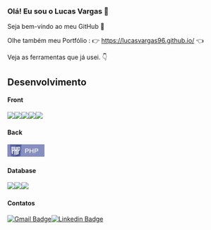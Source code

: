 ### Olá! Eu sou o Lucas Vargas 👋

<!--
**Lucasvargas96/lucasvargas96** is a ✨ _special_ ✨ repository because its `README.md` (this file) appears on your GitHub profile.

Here are some ideas to get you started:

- 🔭 I’m currently working on ...
- 🌱 I’m currently learning ...
- 👯 I’m looking to collaborate on ...
- 🤔 I’m looking for help with ...
- 💬 Ask me about ...
- 📫 How to reach me: ...
- 😄 Pronouns: ...
- ⚡ Fun fact: ...
-->

Seja bem-vindo ao meu GitHub 💖

Olhe também meu Portfólio :
👉 https://lucasvargas96.github.io/ 👈

Veja as ferramentas que já usei. 👇


## Desenvolvimento
#### Front 
![](https://img.shields.io/badge/HTML5-E34F26?style=for-the-badge&logo=html5&logoColor=white)![](https://img.shields.io/badge/BOOTSTRAP-6500B0?style=for-the-badge&logo=Bootstrap&logoColor=white)![](https://img.shields.io/badge/CSS3-1572B6?style=for-the-badge&logo=css3&logoColor=white)![](https://img.shields.io/badge/SCSS-D12443?style=for-the-badge&logo=sass&logoColor=white)![](https://img.shields.io/badge/JavaScript-F7DF1E?style=for-the-badge&logo=javascript&logoColor=black)
#### Back
![logo PHP](imagens/PHP.PNG)

#### Database

![](https://img.shields.io/badge/PostgreSQL-316192?style=for-the-badge&logo=postgresql&logoColor=white)![](https://img.shields.io/badge/SQLite-07405E?style=for-the-badge&logo=sqlite&logoColor=white)![](https://img.shields.io/badge/Microsoft%20SQL%20Sever-CC2927?style=for-the-badge&logo=microsoft%20sql%20server&logoColor=white)

#### Contatos
[![Gmail Badge](https://img.shields.io/badge/-lucasvargas.9605@gmail.com-red?style=for-the-badge&logo=Gmail&logoColor=white&link)](mailto:lucasvargas.9605@gmail.com)[![Linkedin Badge](https://img.shields.io/badge/-Lucasvargas-000066?style=for-the-badge&logo=Linkedin&logoColor=white&link=/)](https://www.linkedin.com/in/lucas-vargas-76a8881b6/)
